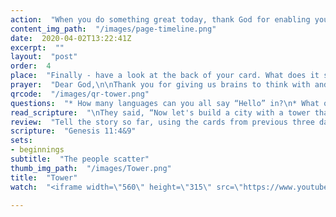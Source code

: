 ```yaml
---
action:  "When you do something great today, thank God for enabling you to do it!"
content_img_path:  "/images/page-timeline.png"
date:  2020-04-02T13:22:41Z
excerpt:  ""
layout:  "post"
order:  4
place:  "Finally - have a look at the back of your card. What does it say? You can now place your card onto your story line."
prayer:  "Dear God,\n\nThank you for giving us brains to think with and hands to make with. We want to use them to make your name great and to please you. Please help us.\n\nAmen"
qrcode:  "/images/qr-tower.png"
questions:  "* How many languages can you all say “Hello” in?\n* What other languages can your friends speak?\n\n**The people in Babylon tried to build a great city and tower.**\n\n* Why did they want to do this?  (_Draw discussion towards the people’s desire to make a name for themselves and become famous_.)\n* In what ways do people show off and try to become famous in our culture?\n* How did God disrupt the Babylonian building project and why?\n\n**The builders in Babylon did not use their brains and hands to please God.**\n\n* How can we be a team with God in how we think and act this week?"
read_scripture:  "\nThey said, “Now let's build a city with a tower that reaches the sky, so that we can make a name for ourselves and not be scattered all over the earth.”\nThe city was called Babylon, because there the LORD mixed up the language of all the people, and from there he scattered them all over the earth.\n"
review:  "Tell the story so far, using the cards from previous three days along the storyline.\n\nHave a look at your next card..."
scripture:  "Genesis 11:4&9"
sets:
- beginnings
subtitle:  "The people scatter"
thumb_img_path:  "/images/Tower.png"
title:  "Tower"
watch:  "<iframe width=\"560\" height=\"315\" src=\"https://www.youtube.com/embed/CW-NXNzdZhM\" frameborder=\"0\" allow=\"accelerometer; autoplay; encrypted-media; gyroscope; picture-in-picture\" allowfullscreen></iframe>"

---
```

